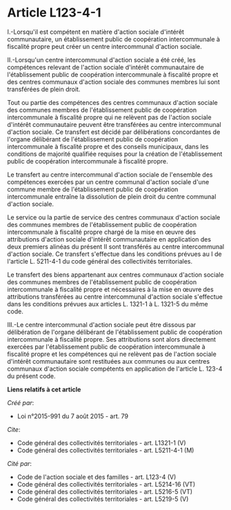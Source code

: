 # Article L123-4-1

I.-Lorsqu'il est compétent en matière d'action sociale d'intérêt communautaire, un établissement public de coopération
intercommunale à fiscalité propre peut créer un centre intercommunal d'action sociale. 

II.-Lorsqu'un centre intercommunal d'action sociale a été créé, les compétences relevant de l'action sociale d'intérêt
communautaire de l'établissement public de coopération intercommunale à fiscalité propre et des centres communaux d'action
sociale des communes membres lui sont transférées de plein droit. 

Tout ou partie des compétences des centres communaux d'action sociale des communes membres de l'établissement public de
coopération intercommunale à fiscalité propre qui ne relèvent pas de l'action sociale d'intérêt communautaire peuvent être
transférées au centre intercommunal d'action sociale. Ce transfert est décidé par délibérations concordantes de l'organe
délibérant de l'établissement public de coopération intercommunale à fiscalité propre et des conseils municipaux, dans les
conditions de majorité qualifiée requises pour la création de l'établissement public de coopération intercommunale à
fiscalité propre. 

Le transfert au centre intercommunal d'action sociale de l'ensemble des compétences exercées par un centre communal d'action
sociale d'une commune membre de l'établissement public de coopération intercommunale entraîne la dissolution de plein droit
du centre communal d'action sociale. 

Le service ou la partie de service des centres communaux d'action sociale des communes membres de l'établissement public de
coopération intercommunale à fiscalité propre chargé de la mise en œuvre des attributions d'action sociale d'intérêt
communautaire en application des deux premiers alinéas du présent II sont transférés au centre intercommunal d'action
sociale. Ce transfert s'effectue dans les conditions prévues au I de l'article L. 5211-4-1 du code général des collectivités
territoriales. 

Le transfert des biens appartenant aux centres communaux d'action sociale des communes membres de l'établissement public de
coopération intercommunale à fiscalité propre et nécessaires à la mise en œuvre des attributions transférées au centre
intercommunal d'action sociale s'effectue dans les conditions prévues aux articles L. 1321-1 à L. 1321-5 du même code. 

III.-Le centre intercommunal d'action sociale peut être dissous par délibération de l'organe délibérant de l'établissement
public de coopération intercommunale à fiscalité propre. Ses attributions sont alors directement exercées par l'établissement
public de coopération intercommunale à fiscalité propre et les compétences qui ne relèvent pas de l'action sociale d'intérêt
communautaire sont restituées aux communes ou aux centres communaux d'action sociale compétents en application de l'article
L. 123-4 du présent code.

**Liens relatifs à cet article**

_Créé par_:

  - Loi n°2015-991 du 7 août 2015 - art. 79

_Cite_:

  - Code général des collectivités territoriales - art. L1321-1 (V)
  - Code général des collectivités territoriales - art. L5211-4-1 (M)

_Cité par_:

  - Code de l'action sociale et des familles - art. L123-4 (V)
  - Code général des collectivités territoriales - art. L5214-16 (VT)
  - Code général des collectivités territoriales - art. L5216-5 (VT)
  - Code général des collectivités territoriales - art. L5219-5 (V)
